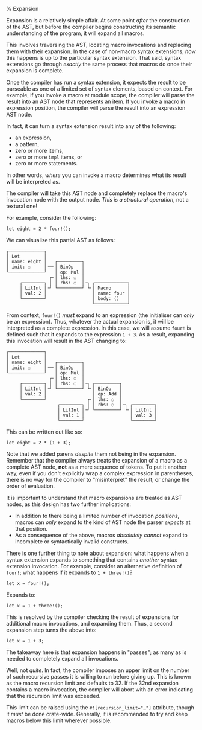 % Expansion

Expansion is a relatively simple affair.  At some point *after* the construction of the AST, but before the compiler begins constructing its semantic understanding of the program, it will expand all macros.

This involves traversing the AST, locating macro invocations and replacing them with their expansion.  In the case of non-macro syntax extensions, *how* this happens is up to the particular syntax extension.  That said, syntax extensions go through *exactly* the same process that macros do once their expansion is complete.

Once the compiler has run a syntax extension, it expects the result to be parseable as one of a limited set of syntax elements, based on context.  For example, if you invoke a macro at module scope, the compiler will parse the result into an AST node that represents an item.  If you invoke a macro in expression position, the compiler will parse the result into an expression AST node.

In fact, it can turn a syntax extension result into any of the following:

* an expression,
* a pattern,
* zero or more items,
* zero or more `impl` items, or
* zero or more statements.

In other words, *where* you can invoke a macro determines what its result will be interpreted as.

The compiler will take this AST node and completely replace the macro's invocation node with the output node.  *This is a structural operation*, not a textural one!

For example, consider the following:

```ignore
let eight = 2 * four!();
```

We can visualise this partial AST as follows:

```text
┌─────────────┐
│ Let         │
│ name: eight │   ┌─────────┐
│ init: ◌     │╶─╴│ BinOp   │
└─────────────┘   │ op: Mul │
                ┌╴│ lhs: ◌  │
     ┌────────┐ │ │ rhs: ◌  │╶┐ ┌────────────┐
     │ LitInt │╶┘ └─────────┘ └╴│ Macro      │
     │ val: 2 │                 │ name: four │
     └────────┘                 │ body: ()   │
                                └────────────┘
```

From context, `four!()` *must* expand to an expression (the initialiser can *only* be an expression).  Thus, whatever the actual expansion is, it will be interpreted as a complete expression.  In this case, we will assume `four!` is defined such that it expands to the expression `1 + 3`.  As a result, expanding this invocation will result in the AST changing to:

```text
┌─────────────┐
│ Let         │
│ name: eight │   ┌─────────┐
│ init: ◌     │╶─╴│ BinOp   │
└─────────────┘   │ op: Mul │
                ┌╴│ lhs: ◌  │
     ┌────────┐ │ │ rhs: ◌  │╶┐ ┌─────────┐
     │ LitInt │╶┘ └─────────┘ └╴│ BinOp   │
     │ val: 2 │                 │ op: Add │
     └────────┘               ┌╴│ lhs: ◌  │
                   ┌────────┐ │ │ rhs: ◌  │╶┐ ┌────────┐
                   │ LitInt │╶┘ └─────────┘ └╴│ LitInt │
                   │ val: 1 │                 │ val: 3 │
                   └────────┘                 └────────┘
```

This can be written out like so:

```ignore
let eight = 2 * (1 + 3);
```

Note that we added parens *despite* them not being in the expansion.  Remember that the compiler always treats the expansion of a macro as a complete AST node, **not** as a mere sequence of tokens.  To put it another way, even if you don't explicitly wrap a complex expression in parentheses, there is no way for the compiler to "misinterpret" the result, or change the order of evaluation.

It is important to understand that macro expansions are treated as AST nodes, as this design has two further implications:

* In addition to there being a limited number of invocation *positions*, macros can *only* expand to the kind of AST node the parser *expects* at that position.
* As a consequence of the above, macros *absolutely cannot* expand to incomplete or syntactically invalid constructs.

There is one further thing to note about expansion: what happens when a syntax extension expands to something that contains *another* syntax extension invocation.  For example, consider an alternative definition of `four!`; what happens if it expands to `1 + three!()`?

```ignore
let x = four!();
```

Expands to:

```ignore
let x = 1 + three!();
```

This is resolved by the compiler checking the result of expansions for additional macro invocations, and expanding them.  Thus, a second expansion step turns the above into:

```ignore
let x = 1 + 3;
```

The takeaway here is that expansion happens in "passes"; as many as is needed to completely expand all invocations.

Well, not *quite*.  In fact, the compiler imposes an upper limit on the number of such recursive passes it is willing to run before giving up.  This is known as the macro recursion limit and defaults to 32.  If the 32nd expansion contains a macro invocation, the compiler will abort with an error indicating that the recursion limit was exceeded.

This limit can be raised using the `#![recursion_limit="…"]` attribute, though it *must* be done crate-wide.  Generally, it is recommended to try and keep macros below this limit wherever possible.
